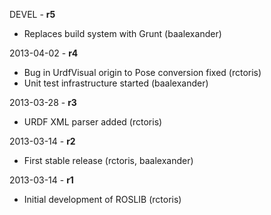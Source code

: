 DEVEL - **r5**
 * Replaces build system with Grunt (baalexander)

2013-04-02 - **r4**
 * Bug in UrdfVisual origin to Pose conversion fixed (rctoris)
 * Unit test infrastructure started (baalexander)

2013-03-28 - **r3**
 * URDF XML parser added (rctoris)

2013-03-14 - **r2**
 * First stable release (rctoris, baalexander)

2013-03-14 - **r1**
 * Initial development of ROSLIB (rctoris)

